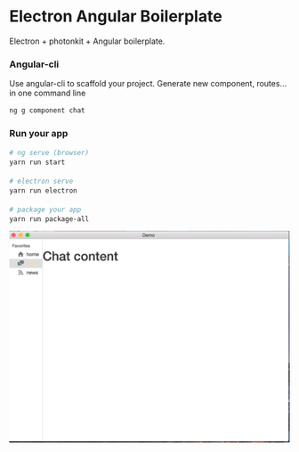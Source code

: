 
# Electron Angular Boilerplate

Electron + photonkit + Angular boilerplate. 

### Angular-cli
Use angular-cli to scaffold your project.
Generate new component, routes... in one command line
```bash
ng g component chat
```

### Run your app
```bash
# ng serve (browser)
yarn run start

# electron serve
yarn run electron 

# package your app
yarn run package-all
```

![example](https://github.com/exced/electron-angular-boilerplate/blob/master/extras/01.png)
